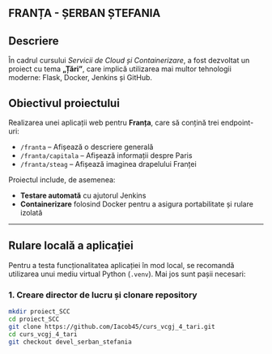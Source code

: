 ## FRANȚA - ȘERBAN ȘTEFANIA

## Descriere  
În cadrul cursului *Servicii de Cloud și Containerizare*, a fost dezvoltat un proiect cu tema **„Țări”**, care implică utilizarea mai multor tehnologii moderne: Flask, Docker, Jenkins și GitHub.

## Obiectivul proiectului  
Realizarea unei aplicații web pentru **Franța**, care să conțină trei endpoint-uri: 
- `/franta` – Afișează o descriere generală 
- `/franta/capitala` – Afișează informații despre Paris 
- `/franta/steag` – Afișează imaginea drapelului Franței 

Proiectul include, de asemenea:  
- **Testare automată** cu ajutorul Jenkins 
- **Containerizare** folosind Docker pentru a asigura portabilitate și rulare izolată 

---

## Rulare locală a aplicației

Pentru a testa funcționalitatea aplicației în mod local, se recomandă utilizarea unui mediu virtual Python (`.venv`). Mai jos sunt pașii necesari:

### 1. Creare director de lucru și clonare repository

```bash
mkdir proiect_SCC
cd proiect_SCC
git clone https://github.com/Iacob45/curs_vcgj_4_tari.git
cd curs_vcgj_4_tari
git checkout devel_serban_stefania

